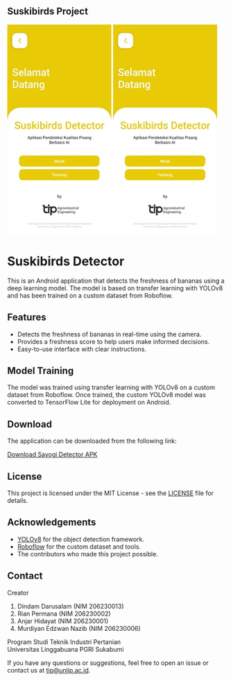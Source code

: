 ## Suskibirds Project

<p>
    <img src="home.jpeg" >
    <img src="home.jpeg" >
</p>

# Suskibirds Detector

This is an Android application that detects the freshness of bananas using a deep learning model. The model is based on transfer learning with YOLOv8 and has been trained on a custom dataset from Roboflow.

## Features

- Detects the freshness of bananas in real-time using the camera.
- Provides a freshness score to help users make informed decisions.
- Easy-to-use interface with clear instructions.

## Model Training

The model was trained using transfer learning with YOLOv8 on a custom dataset from Roboflow. Once trained, the custom YOLOv8 model was converted to TensorFlow Lite for deployment on Android.

## Download

The application can be downloaded from the following link:

[Download Sayogi Detector APK](https://drive.google.com/file/d/16W_dV-MhLpKEiYQytEM-965Yio6C8ivt/view?usp=sharing)

## License

This project is licensed under the MIT License - see the [LICENSE](LICENSE) file for details.

## Acknowledgements

- [YOLOv8](https://github.com/ultralytics/yolov8) for the object detection framework.
- [Roboflow](https://roboflow.com/) for the custom dataset and tools.
- The contributors who made this project possible.

## Contact

Creator
1. Dindam Darusalam (NIM 206230013)
2. Rian Permana (NIM 206230002)
3. Anjar Hidayat (NIM 206230001)
4. Murdiyan Edzwan Nazib (NIM 206230006)

<p>Program Studi Teknik Industri Pertanian<br>Universitas Linggabuana PGRI Sukabumi</p>

If you have any questions or suggestions, feel free to open an issue or contact us at [tip@unlip.ac.id](mailto:your-email@tip@unlip.ac.id).


